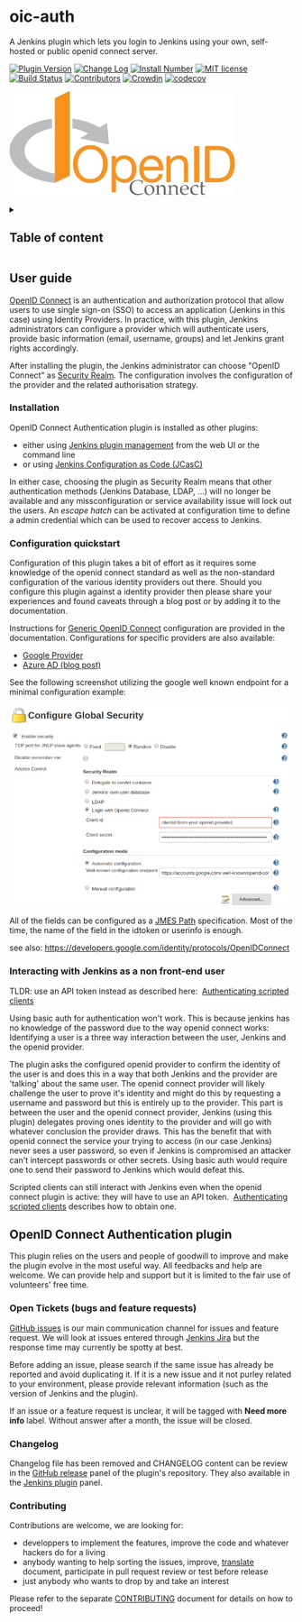 # oic-auth

A Jenkins plugin which lets you login to Jenkins using your own, self-hosted or public openid connect server.

[![Plugin Version](https://img.shields.io/jenkins/plugin/v/oic-auth.svg)](https://plugins.jenkins.io/oic-auth)
[![Change Log](https://img.shields.io/github/release/jenkinsci/oic-auth-plugin.svg?label=changelog)](https://github.com/jenkinsci/oic-auth-plugin/releases/latest)
[![Install Number](https://img.shields.io/jenkins/plugin/i/oic-auth.svg?color=blue)](https://plugins.jenkins.io/oic-auth)
[![MIT license](https://img.shields.io/github/license/jenkinsci/oic-auth-plugin)](https://github.com/jenkinsci/oic-auth-plugin/blob/master/LICENSE)
[![Build Status](https://ci.jenkins.io/job/Plugins/job/oic-auth-plugin/job/master/badge/icon)](https://ci.jenkins.io/job/Plugins/job/oic-auth-plugin/job/master/)
[![Contributors](https://img.shields.io/github/contributors/jenkinsci/oic-auth-plugin.svg)](https://github.com/jenkinsci/oic-auth-plugin/graphs/contributors)
[![Crowdin](https://badges.crowdin.net/e/b7f2178f29b3eb9adff1da2429d20de3/localized.svg)](https://jenkins.crowdin.com/oic-auth-plugin)
[![codecov](https://codecov.io/gh/jenkinsci/oic-auth-plugin/branch/master/graph/badge.svg?token=rORWUCOfim)](https://codecov.io/gh/jenkinsci/oic-auth-plugin)

![OpenID connect](/docs/images/openid-connect-logo.jpg)
<details>
<summary><h2>Table of content</h2></summary>

- [User guide](#user-guide)
  - [Installation](#installation)
  - [Configuration quickstart](#configuration-quickstart)
  - [Interacting with Jenkins as a non front-end user](#interacting-with-jenkins-as-a-non-front-end-user)
- [OpenID Connect Authentication plugin](#openid-connect-authentication-plugin)
  - [Open Tickets (bugs and feature requests)](#open-tickets-bugs-and-feature-requests)
  - [Changelog](#changelog)
  - [Contributing](#contributing)

</details>

## User guide

[OpenID Connect](https://openid.net/connect/) is an authentication
and authorization protocol that allow users to use single sign-on (SSO)
to access an application (Jenkins in this case) using Identity Providers.
In practice, with this plugin, Jenkins administrators can
configure a provider which will authenticate users, provide basic
information (email, username, groups) and let Jenkins grant rights accordingly.

After installing the plugin, the Jenkins administrator can choose
"OpenID Connect" as [Security Realm](https://www.jenkins.io/doc/book/security/managing-security/#access-control).
The configuration involves the configuration of the provider and
the related authorisation strategy.

### Installation

OpenID Connect Authentication plugin is installed as other plugins:

- either using [Jenkins plugin management](https://www.jenkins.io/doc/book/managing/plugins/#installing-a-plugin)
  from the web UI or the command line
- or using [Jenkins Configuration as Code (JCasC)](https://www.jenkins.io/doc/book/managing/casc/#configuration-as-code)

In either case, choosing the plugin as Security Realm means that other
authentication methods (Jenkins Database, LDAP, ...) will no
longer be available and any missconfiguration or service availability
issue will lock out the users. An *escape hatch* can be activated at
configuration time to define a admin credential which can be used to
recover access to Jenkins.

### Configuration quickstart

Configuration of this plugin takes a bit of effort as it requires some
knowledge of the openid connect standard as well as the non-standard
configuration of the various identity providers out there. Should you
configure this plugin against a identity provider then please share your
experiences and found caveats through a blog post or by adding it to the
documentation.

Instructions for [Generic OpenID Connect](docs/configuration/)
configuration are provided in the documentation. Configurations for
specific providers are also available:

* [Google Provider](GOOGLE.md)
* [Azure AD (blog post)](http://www.epiclabs.io/configure-jenkins-use-azure-ad-authentication-openid-connect/)


See the following screenshot utilizing the google well known endpoint
for a minimal configuration example: 

![global-config](/docs/images/global-config.png)

All of the fields can be configured as a [JMES Path](https://jmespath.org/) specification.
Most of the time, the name of the field in the idtoken or userinfo is enough.


see also: <https://developers.google.com/identity/protocols/OpenIDConnect>

### Interacting with Jenkins as a non front-end user

TLDR: use an API token instead as described here: 
[Authenticating scripted clients](https://www.jenkins.io/doc/book/system-administration/authenticating-scripted-clients/)

Using basic auth for authentication won't work. This is because jenkins
has no knowledge of the password due to the way openid connect works:
Identifying a user is a three way interaction between the user, Jenkins
and the openid provider.

The plugin asks the configured openid provider to confirm the identity
of the user is and does this in a way that both Jenkins and the provider
are 'talking' about the same user. The openid connect provider will
likely challenge the user to prove it's identity and might do this by
requesting a username and password but this is entirely up to the
provider. This part is between the user and the openid connect provider,
Jenkins (using this plugin) delegates proving ones identity to the
provider and will go with whatever conclusion the provider draws. This
has the benefit that with openid connect the service your trying to
access (in our case Jenkins) never sees a user password, so even if
Jenkins is compromised an attacker can't intercept passwords or other
secrets. Using basic auth would require one to send their password to
Jenkins which would defeat this.


Scripted clients can still interact with Jenkins even when the openid
connect plugin is active: they will have to use an API
token. 
[Authenticating scripted clients](https://wiki.jenkins.io/display/JENKINS/Authenticating+scripted+clients) describes
how to obtain one. 

## OpenID Connect Authentication plugin

This plugin relies on the users and people of goodwill to improve and make
the plugin evolve in the most useful way. All feedbacks and help are welcome.
We can provide help and support but it is limited to the fair use of
volunteers' free time.

### Open Tickets (bugs and feature requests)

[GitHub issues](https://github.com/jenkinsci/oic-auth-plugin/issues?q=is%3Aopen+is%3Aissue)
is our main communication channel for issues and feature request.
We will look at issues entered through [Jenkins Jira](https://issues.jenkins.io/issues/?jql=project+%3D+JENKINS+AND+component+%3D+oic-auth-plugin)
but the response time may currently be spotty at best.

Before adding an issue, please search if the same issue has already be reported
and avoid duplicating it. If it is a new issue and it not purley related
to your environment, please provide relevant information (such as the version
of Jenkins and the plugin).

If an issue or a feature request is unclear, it will be tagged
with **Need more info** label. Without answer after a month, the
issue will be closed.

### Changelog

Changelog file has been removed and CHANGELOG content can be review in the
[GitHub release](https://github.com/jenkinsci/oic-auth-plugin/releases)
panel of the plugin's repository. They also available in the
[Jenkins plugin](https://plugins.jenkins.io/oic-auth/#releases) panel.

### Contributing

Contributions are welcome, we are looking for:

- developpers to implement the features, improve the code and whatever
  hackers do for a living
- anybody wanting to help sorting the issues, improve,
  [translate](https://jenkins.crowdin.com/u/projects/25)
  document, participate in pull request review or test before release
- just anybody who wants to drop by and take an interest

Please refer to the separate [CONTRIBUTING](docs/CONTRIBUTING.md) document for details on how to proceed!
